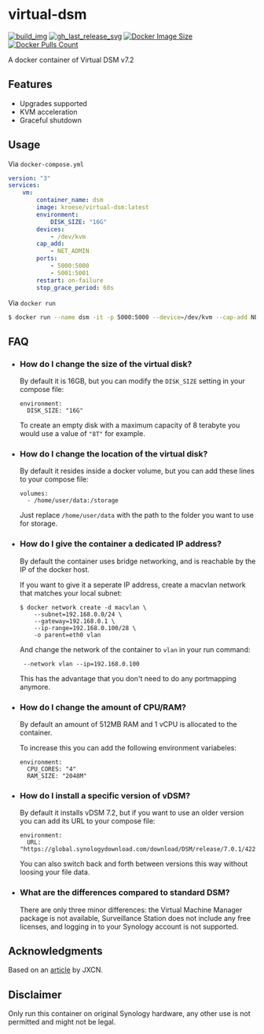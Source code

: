 virtual-dsm
=============

[![build_img]][build_url]
[![gh_last_release_svg]][dsm-docker-hub]
[![Docker Image Size]][dsm-docker-hub]
[![Docker Pulls Count]][dsm-docker-hub]

[build_url]: https://github.com/kroese/virtual-dsm/actions
[dsm-docker-hub]: https://hub.docker.com/r/kroese/virtual-dsm

[build_img]: https://github.com/kroese/virtual-dsm/actions/workflows/build.yml/badge.svg
[Docker Image Size]: https://img.shields.io/docker/image-size/kroese/virtual-dsm/latest
[Docker Pulls Count]: https://img.shields.io/docker/pulls/kroese/virtual-dsm.svg?style=flat
[gh_last_release_svg]: https://img.shields.io/docker/v/kroese/virtual-dsm?arch=amd64&sort=date

A docker container of Virtual DSM v7.2

## Features

 - Upgrades supported
 - KVM acceleration
 - Graceful shutdown

## Usage

Via `docker-compose.yml`

```yaml
version: "3"
services:
    vm:
        container_name: dsm
        image: kroese/virtual-dsm:latest
        environment:
            DISK_SIZE: "16G"
        devices:
            - /dev/kvm
        cap_add:
            - NET_ADMIN                       
        ports:
            - 5000:5000
            - 5001:5001
        restart: on-failure
        stop_grace_period: 60s
```

Via `docker run`

```bash
$ docker run --name dsm -it -p 5000:5000 --device=/dev/kvm --cap-add NET_ADMIN -v "/var/dsm:/storage" --stop-timeout 60 kroese/virtual-dsm:latest
```

## FAQ

  * ### How do I change the size of the virtual disk? ###

    By default it is 16GB, but you can modify the `DISK_SIZE` setting in your compose file:

    ```
    environment:
      DISK_SIZE: "16G"
    ```

    To create an empty disk with a maximum capacity of 8 terabyte you would use a value of `"8T"` for example.

  * ### How do I change the location of the virtual disk? ###

    By default it resides inside a docker volume, but you can add these lines to your compose file:

    ```
    volumes:
      - /home/user/data:/storage
    ```

    Just replace `/home/user/data` with the path to the folder you want to use for storage.

  * ### How do I give the container a dedicated IP address?

    By default the container uses bridge networking, and is reachable by the IP of the docker host. 

    If you want to give it a seperate IP address, create a macvlan network that matches your local subnet:

    ```
    $ docker network create -d macvlan \
        --subnet=192.168.0.0/24 \
        --gateway=192.168.0.1 \
        --ip-range=192.168.0.100/28 \
        -o parent=eth0 vlan
    ```
    And change the network of the container to `vlan` in your run command:

    ```
     --network vlan --ip=192.168.0.100
    ```

    This has the advantage that you don't need to do any portmapping anymore.

  * ### How do I change the amount of CPU/RAM? ###

    By default an amount of 512MB RAM and 1 vCPU is allocated to the container.

    To increase this you can add the following environment variabeles:

    ```
    environment:
      CPU_CORES: "4"
      RAM_SIZE: "2048M"
    ```
    
  * ### How do I install a specific version of vDSM? ###

    By default it installs vDSM 7.2, but if you want to use an older version you can add its URL to your compose file:

    ```
    environment:
      URL: "https://global.synologydownload.com/download/DSM/release/7.0.1/42218/DSM_VirtualDSM_42218.pat"
    ```

    You can also switch back and forth between versions this way without loosing your file data.

  * ### What are the differences compared to standard DSM? ###

    There are only three minor differences: the Virtual Machine Manager package is not available, Surveillance Station does not include any free licenses, and logging in to your Synology account is not supported.
 
## Acknowledgments

Based on an [article](https://jxcn.org/2022/04/vdsm-first-try/) by JXCN.

## Disclaimer

Only run this container on original Synology hardware, any other use is not permitted and might not be legal.
